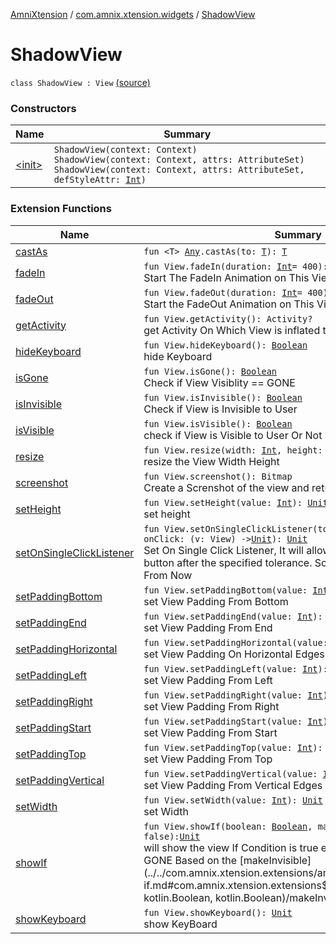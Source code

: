 [AmniXtension](../../index.md) / [com.amnix.xtension.widgets](../index.md) / [ShadowView](./index.md)

# ShadowView

`class ShadowView : View` [(source)](https://github.com/AmniX/AmniXTension/tree/master/AmniXtension/src/main/java/com/amnix/xtension/widgets/ShadowView.kt#L12)

### Constructors

| Name | Summary |
|---|---|
| [&lt;init&gt;](-init-.md) | `ShadowView(context: Context)`<br>`ShadowView(context: Context, attrs: AttributeSet)`<br>`ShadowView(context: Context, attrs: AttributeSet, defStyleAttr: `[`Int`](https://kotlinlang.org/api/latest/jvm/stdlib/kotlin/-int/index.html)`)` |

### Extension Functions

| Name | Summary |
|---|---|
| [castAs](../../com.amnix.xtension.extensions/kotlin.-any/cast-as.md) | `fun <T> `[`Any`](https://kotlinlang.org/api/latest/jvm/stdlib/kotlin/-any/index.html)`.castAs(to: `[`T`](../../com.amnix.xtension.extensions/kotlin.-any/cast-as.md#T)`): `[`T`](../../com.amnix.xtension.extensions/kotlin.-any/cast-as.md#T) |
| [fadeIn](../../com.amnix.xtension.extensions/android.view.-view/fade-in.md) | `fun View.fadeIn(duration: `[`Int`](https://kotlinlang.org/api/latest/jvm/stdlib/kotlin/-int/index.html)` = 400): `[`Unit`](https://kotlinlang.org/api/latest/jvm/stdlib/kotlin/-unit/index.html)<br>Start The FadeIn Animation on This View |
| [fadeOut](../../com.amnix.xtension.extensions/android.view.-view/fade-out.md) | `fun View.fadeOut(duration: `[`Int`](https://kotlinlang.org/api/latest/jvm/stdlib/kotlin/-int/index.html)` = 400): `[`Unit`](https://kotlinlang.org/api/latest/jvm/stdlib/kotlin/-unit/index.html)<br>Start the FadeOut Animation on This View |
| [getActivity](../../com.amnix.xtension.extensions/android.view.-view/get-activity.md) | `fun View.getActivity(): Activity?`<br>get Activity On Which View is inflated to |
| [hideKeyboard](../../com.amnix.xtension.extensions/android.view.-view/hide-keyboard.md) | `fun View.hideKeyboard(): `[`Boolean`](https://kotlinlang.org/api/latest/jvm/stdlib/kotlin/-boolean/index.html)<br>hide Keyboard |
| [isGone](../../com.amnix.xtension.extensions/android.view.-view/is-gone.md) | `fun View.isGone(): `[`Boolean`](https://kotlinlang.org/api/latest/jvm/stdlib/kotlin/-boolean/index.html)<br>Check if View Visiblity == GONE |
| [isInvisible](../../com.amnix.xtension.extensions/android.view.-view/is-invisible.md) | `fun View.isInvisible(): `[`Boolean`](https://kotlinlang.org/api/latest/jvm/stdlib/kotlin/-boolean/index.html)<br>Check if View is Invisible to User |
| [isVisible](../../com.amnix.xtension.extensions/android.view.-view/is-visible.md) | `fun View.isVisible(): `[`Boolean`](https://kotlinlang.org/api/latest/jvm/stdlib/kotlin/-boolean/index.html)<br>check if View is Visible to User Or Not |
| [resize](../../com.amnix.xtension.extensions/android.view.-view/resize.md) | `fun View.resize(width: `[`Int`](https://kotlinlang.org/api/latest/jvm/stdlib/kotlin/-int/index.html)`, height: `[`Int`](https://kotlinlang.org/api/latest/jvm/stdlib/kotlin/-int/index.html)`): `[`Unit`](https://kotlinlang.org/api/latest/jvm/stdlib/kotlin/-unit/index.html)<br>resize the View Width Height |
| [screenshot](../../com.amnix.xtension.extensions/android.view.-view/screenshot.md) | `fun View.screenshot(): Bitmap`<br>Create a Screnshot of the view and returns it as a Bitmap |
| [setHeight](../../com.amnix.xtension.extensions/android.view.-view/set-height.md) | `fun View.setHeight(value: `[`Int`](https://kotlinlang.org/api/latest/jvm/stdlib/kotlin/-int/index.html)`): `[`Unit`](https://kotlinlang.org/api/latest/jvm/stdlib/kotlin/-unit/index.html)<br>set height |
| [setOnSingleClickListener](../../com.amnix.xtension.extensions/android.view.-view/set-on-single-click-listener.md) | `fun View.setOnSingleClickListener(tolerance: `[`Long`](https://kotlinlang.org/api/latest/jvm/stdlib/kotlin/-long/index.html)` = 500, onClick: (v: View) -> `[`Unit`](https://kotlinlang.org/api/latest/jvm/stdlib/kotlin/-unit/index.html)`): `[`Unit`](https://kotlinlang.org/api/latest/jvm/stdlib/kotlin/-unit/index.html)<br>Set On Single Click Listener, It will allow user to click on the button after the specified tolerance. So no multiClick Or FastClick From Now |
| [setPaddingBottom](../../com.amnix.xtension.extensions/android.view.-view/set-padding-bottom.md) | `fun View.setPaddingBottom(value: `[`Int`](https://kotlinlang.org/api/latest/jvm/stdlib/kotlin/-int/index.html)`): `[`Unit`](https://kotlinlang.org/api/latest/jvm/stdlib/kotlin/-unit/index.html)<br>set View Padding From Bottom |
| [setPaddingEnd](../../com.amnix.xtension.extensions/android.view.-view/set-padding-end.md) | `fun View.setPaddingEnd(value: `[`Int`](https://kotlinlang.org/api/latest/jvm/stdlib/kotlin/-int/index.html)`): `[`Unit`](https://kotlinlang.org/api/latest/jvm/stdlib/kotlin/-unit/index.html)<br>set View Padding From End |
| [setPaddingHorizontal](../../com.amnix.xtension.extensions/android.view.-view/set-padding-horizontal.md) | `fun View.setPaddingHorizontal(value: `[`Int`](https://kotlinlang.org/api/latest/jvm/stdlib/kotlin/-int/index.html)`): `[`Unit`](https://kotlinlang.org/api/latest/jvm/stdlib/kotlin/-unit/index.html)<br>set View Padding On Horizontal Edges |
| [setPaddingLeft](../../com.amnix.xtension.extensions/android.view.-view/set-padding-left.md) | `fun View.setPaddingLeft(value: `[`Int`](https://kotlinlang.org/api/latest/jvm/stdlib/kotlin/-int/index.html)`): `[`Unit`](https://kotlinlang.org/api/latest/jvm/stdlib/kotlin/-unit/index.html)<br>set View Padding From Left |
| [setPaddingRight](../../com.amnix.xtension.extensions/android.view.-view/set-padding-right.md) | `fun View.setPaddingRight(value: `[`Int`](https://kotlinlang.org/api/latest/jvm/stdlib/kotlin/-int/index.html)`): `[`Unit`](https://kotlinlang.org/api/latest/jvm/stdlib/kotlin/-unit/index.html)<br>set View Padding From Right |
| [setPaddingStart](../../com.amnix.xtension.extensions/android.view.-view/set-padding-start.md) | `fun View.setPaddingStart(value: `[`Int`](https://kotlinlang.org/api/latest/jvm/stdlib/kotlin/-int/index.html)`): `[`Unit`](https://kotlinlang.org/api/latest/jvm/stdlib/kotlin/-unit/index.html)<br>set View Padding From Start |
| [setPaddingTop](../../com.amnix.xtension.extensions/android.view.-view/set-padding-top.md) | `fun View.setPaddingTop(value: `[`Int`](https://kotlinlang.org/api/latest/jvm/stdlib/kotlin/-int/index.html)`): `[`Unit`](https://kotlinlang.org/api/latest/jvm/stdlib/kotlin/-unit/index.html)<br>set View Padding From Top |
| [setPaddingVertical](../../com.amnix.xtension.extensions/android.view.-view/set-padding-vertical.md) | `fun View.setPaddingVertical(value: `[`Int`](https://kotlinlang.org/api/latest/jvm/stdlib/kotlin/-int/index.html)`): `[`Unit`](https://kotlinlang.org/api/latest/jvm/stdlib/kotlin/-unit/index.html)<br>set View Padding From Vertical Edges |
| [setWidth](../../com.amnix.xtension.extensions/android.view.-view/set-width.md) | `fun View.setWidth(value: `[`Int`](https://kotlinlang.org/api/latest/jvm/stdlib/kotlin/-int/index.html)`): `[`Unit`](https://kotlinlang.org/api/latest/jvm/stdlib/kotlin/-unit/index.html)<br>set Width |
| [showIf](../../com.amnix.xtension.extensions/android.view.-view/show-if.md) | `fun View.showIf(boolean: `[`Boolean`](https://kotlinlang.org/api/latest/jvm/stdlib/kotlin/-boolean/index.html)`, makeInvisible: `[`Boolean`](https://kotlinlang.org/api/latest/jvm/stdlib/kotlin/-boolean/index.html)` = false): `[`Unit`](https://kotlinlang.org/api/latest/jvm/stdlib/kotlin/-unit/index.html)<br>will show the view If Condition is true else make if INVISIBLE or GONE Based on the [makeInvisible](../../com.amnix.xtension.extensions/android.view.-view/show-if.md#com.amnix.xtension.extensions$showIf(android.view.View, kotlin.Boolean, kotlin.Boolean)/makeInvisible) flag |
| [showKeyboard](../../com.amnix.xtension.extensions/android.view.-view/show-keyboard.md) | `fun View.showKeyboard(): `[`Unit`](https://kotlinlang.org/api/latest/jvm/stdlib/kotlin/-unit/index.html)<br>show KeyBoard |
